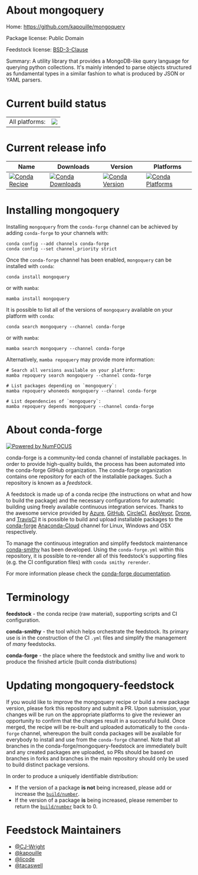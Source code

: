 About mongoquery
================

Home: https://github.com/kapouille/mongoquery

Package license: Public Domain

Feedstock license: [BSD-3-Clause](https://github.com/conda-forge/mongoquery-feedstock/blob/main/LICENSE.txt)

Summary: A utility library that provides a MongoDB-like query language for querying python collections. It's mainly intended to parse objects structured as fundamental types in a similar fashion to what is produced by JSON or YAML parsers.


Current build status
====================


<table><tr><td>All platforms:</td>
    <td>
      <a href="https://dev.azure.com/conda-forge/feedstock-builds/_build/latest?definitionId=3122&branchName=main">
        <img src="https://dev.azure.com/conda-forge/feedstock-builds/_apis/build/status/mongoquery-feedstock?branchName=main">
      </a>
    </td>
  </tr>
</table>

Current release info
====================

| Name | Downloads | Version | Platforms |
| --- | --- | --- | --- |
| [![Conda Recipe](https://img.shields.io/badge/recipe-mongoquery-green.svg)](https://anaconda.org/conda-forge/mongoquery) | [![Conda Downloads](https://img.shields.io/conda/dn/conda-forge/mongoquery.svg)](https://anaconda.org/conda-forge/mongoquery) | [![Conda Version](https://img.shields.io/conda/vn/conda-forge/mongoquery.svg)](https://anaconda.org/conda-forge/mongoquery) | [![Conda Platforms](https://img.shields.io/conda/pn/conda-forge/mongoquery.svg)](https://anaconda.org/conda-forge/mongoquery) |

Installing mongoquery
=====================

Installing `mongoquery` from the `conda-forge` channel can be achieved by adding `conda-forge` to your channels with:

```
conda config --add channels conda-forge
conda config --set channel_priority strict
```

Once the `conda-forge` channel has been enabled, `mongoquery` can be installed with `conda`:

```
conda install mongoquery
```

or with `mamba`:

```
mamba install mongoquery
```

It is possible to list all of the versions of `mongoquery` available on your platform with `conda`:

```
conda search mongoquery --channel conda-forge
```

or with `mamba`:

```
mamba search mongoquery --channel conda-forge
```

Alternatively, `mamba repoquery` may provide more information:

```
# Search all versions available on your platform:
mamba repoquery search mongoquery --channel conda-forge

# List packages depending on `mongoquery`:
mamba repoquery whoneeds mongoquery --channel conda-forge

# List dependencies of `mongoquery`:
mamba repoquery depends mongoquery --channel conda-forge
```


About conda-forge
=================

[![Powered by
NumFOCUS](https://img.shields.io/badge/powered%20by-NumFOCUS-orange.svg?style=flat&colorA=E1523D&colorB=007D8A)](https://numfocus.org)

conda-forge is a community-led conda channel of installable packages.
In order to provide high-quality builds, the process has been automated into the
conda-forge GitHub organization. The conda-forge organization contains one repository
for each of the installable packages. Such a repository is known as a *feedstock*.

A feedstock is made up of a conda recipe (the instructions on what and how to build
the package) and the necessary configurations for automatic building using freely
available continuous integration services. Thanks to the awesome service provided by
[Azure](https://azure.microsoft.com/en-us/services/devops/), [GitHub](https://github.com/),
[CircleCI](https://circleci.com/), [AppVeyor](https://www.appveyor.com/),
[Drone](https://cloud.drone.io/welcome), and [TravisCI](https://travis-ci.com/)
it is possible to build and upload installable packages to the
[conda-forge](https://anaconda.org/conda-forge) [Anaconda-Cloud](https://anaconda.org/)
channel for Linux, Windows and OSX respectively.

To manage the continuous integration and simplify feedstock maintenance
[conda-smithy](https://github.com/conda-forge/conda-smithy) has been developed.
Using the ``conda-forge.yml`` within this repository, it is possible to re-render all of
this feedstock's supporting files (e.g. the CI configuration files) with ``conda smithy rerender``.

For more information please check the [conda-forge documentation](https://conda-forge.org/docs/).

Terminology
===========

**feedstock** - the conda recipe (raw material), supporting scripts and CI configuration.

**conda-smithy** - the tool which helps orchestrate the feedstock.
                   Its primary use is in the construction of the CI ``.yml`` files
                   and simplify the management of *many* feedstocks.

**conda-forge** - the place where the feedstock and smithy live and work to
                  produce the finished article (built conda distributions)


Updating mongoquery-feedstock
=============================

If you would like to improve the mongoquery recipe or build a new
package version, please fork this repository and submit a PR. Upon submission,
your changes will be run on the appropriate platforms to give the reviewer an
opportunity to confirm that the changes result in a successful build. Once
merged, the recipe will be re-built and uploaded automatically to the
`conda-forge` channel, whereupon the built conda packages will be available for
everybody to install and use from the `conda-forge` channel.
Note that all branches in the conda-forge/mongoquery-feedstock are
immediately built and any created packages are uploaded, so PRs should be based
on branches in forks and branches in the main repository should only be used to
build distinct package versions.

In order to produce a uniquely identifiable distribution:
 * If the version of a package **is not** being increased, please add or increase
   the [``build/number``](https://docs.conda.io/projects/conda-build/en/latest/resources/define-metadata.html#build-number-and-string).
 * If the version of a package **is** being increased, please remember to return
   the [``build/number``](https://docs.conda.io/projects/conda-build/en/latest/resources/define-metadata.html#build-number-and-string)
   back to 0.

Feedstock Maintainers
=====================

* [@CJ-Wright](https://github.com/CJ-Wright/)
* [@kapouille](https://github.com/kapouille/)
* [@licode](https://github.com/licode/)
* [@tacaswell](https://github.com/tacaswell/)

